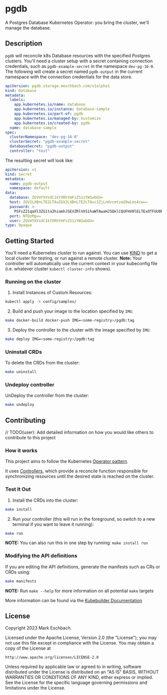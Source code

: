 # pgdb
A Postgres Database Kubernetes Operator: you bring the cluster, we'll manage the database.

## Description
`pgdb` will reconcile k8s Database resources with the specified Postgres clusters.  You'll need a cluster setup with 
a secret containing connection credentials, such as `pgdb-example-secret` in the namespace `dev-pg-16-0`.  The following
will create a secret named `pgdb-output` in the current namespace with the connection credentials for the data store.

```yaml
apiVersion: pgdb.storage.meschbach.com/v1alpha1
kind: Database
metadata:
  labels:
    app.kubernetes.io/name: database
    app.kubernetes.io/instance: database-sample
    app.kubernetes.io/part-of: pgdb
    app.kubernetes.io/managed-by: kustomize
    app.kubernetes.io/created-by: pgdb
  name: database-sample
spec:
  clusterNamespace: "dev-pg-16-0"
  clusterSecret: "pgdb-example-secret"
  databaseSecret: "pgdb-output"
  controller: "test"
```

The resulting secret will look like:
```yaml
apiVersion: v1
kind: Secret
metadata:
  name: pgdb-output
  namespace: default
data:
  database: ZGVmYXVsdC1kYXRhYmFzZS1zYW1wbGU=
  host: ZGV2LXBnLTE2LTAuZGV2LXBnLTE2LTAuc3ZjLndvcmtzaG9wLms4cw==
  password: >-
    PSFsZ21qaXl3ZG1ta3hiamhJSEVZRlVXS1haWTAwaHJ5QklCQUFHV0lELTExOTFUU0hUSEdFVUVPPUlERUJWSg==
  port: NTQzMg==
  user: ZGVmYXVsdC1kYXRhYmFzZS1zYW1wbGU=
type: Opaque
```

## Getting Started
You’ll need a Kubernetes cluster to run against. You can use [KIND](https://sigs.k8s.io/kind) to get a local cluster for testing, or run against a remote cluster.
**Note:** Your controller will automatically use the current context in your kubeconfig file (i.e. whatever cluster `kubectl cluster-info` shows).

### Running on the cluster
1. Install Instances of Custom Resources:

```sh
kubectl apply -k config/samples/
```

2. Build and push your image to the location specified by `IMG`:

```sh
make docker-build docker-push IMG=<some-registry>/pgdb:tag
```

3. Deploy the controller to the cluster with the image specified by `IMG`:

```sh
make deploy IMG=<some-registry>/pgdb:tag
```

### Uninstall CRDs
To delete the CRDs from the cluster:

```sh
make uninstall
```

### Undeploy controller
UnDeploy the controller from the cluster:

```sh
make undeploy
```

## Contributing
// TODO(user): Add detailed information on how you would like others to contribute to this project

### How it works
This project aims to follow the Kubernetes [Operator pattern](https://kubernetes.io/docs/concepts/extend-kubernetes/operator/).

It uses [Controllers](https://kubernetes.io/docs/concepts/architecture/controller/),
which provide a reconcile function responsible for synchronizing resources until the desired state is reached on the cluster.

### Test It Out
1. Install the CRDs into the cluster:

```sh
make install
```

2. Run your controller (this will run in the foreground, so switch to a new terminal if you want to leave it running):

```sh
make run
```

**NOTE:** You can also run this in one step by running: `make install run`

### Modifying the API definitions
If you are editing the API definitions, generate the manifests such as CRs or CRDs using:

```sh
make manifests
```

**NOTE:** Run `make --help` for more information on all potential `make` targets

More information can be found via the [Kubebuilder Documentation](https://book.kubebuilder.io/introduction.html)

## License

Copyright 2023 Mark Eschbach.

Licensed under the Apache License, Version 2.0 (the "License");
you may not use this file except in compliance with the License.
You may obtain a copy of the License at

    http://www.apache.org/licenses/LICENSE-2.0

Unless required by applicable law or agreed to in writing, software
distributed under the License is distributed on an "AS IS" BASIS,
WITHOUT WARRANTIES OR CONDITIONS OF ANY KIND, either express or implied.
See the License for the specific language governing permissions and
limitations under the License.

